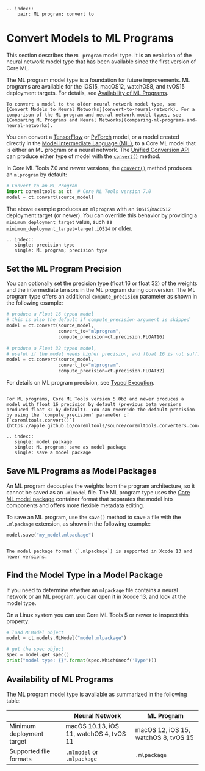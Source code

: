 ```{eval-rst}
.. index::
    pair: ML program; convert to
```


# Convert Models to ML Programs

This section describes the `ML program` model type. It is an evolution of the neural network model type that has been available since the first version of Core ML. 

The ML program model type is a foundation for future improvements. ML programs are available for the iOS15, macOS12, watchOS8, and tvOS15 deployment targets. For details, see [Availability of ML Programs](#availability-of-ml-programs).

```{note}
To convert a model to the older neural network model type, see [Convert Models to Neural Networks](convert-to-neural-network). For a comparison of the ML program and neural network model types, see [Comparing ML Programs and Neural Networks](comparing-ml-programs-and-neural-networks).
```

You can convert a [TensorFlow](https://www.tensorflow.org "TensorFlow") or [PyTorch](https://pytorch.org "PyTorch") model, or a model created directly in the [Model Intermediate Language (MIL)](model-intermediate-language), to a Core ML model that is either  an ML program or a neural network. The [Unified Conversion API](unified-conversion-api) can produce either type of model with the [`convert()`](https://apple.github.io/coremltools/source/coremltools.converters.convert.html#coremltools.converters._converters_entry.convert) method.

In Core ML Tools 7.0 and newer versions, the [`convert()`](https://apple.github.io/coremltools/source/coremltools.converters.convert.html#module-coremltools.converters._converters_entry) method produces an `mlprogram` by default:

```python
# Convert to an ML Program
import coremltools as ct  # Core ML Tools version 7.0
model = ct.convert(source_model)
```

The above example produces an `mlprogram` with an `iOS15`/`macOS12` deployment target (or newer). You can override this behavior by providing a `minimum_deployment_target` value, such as `minimum_deployment_target=target.iOS14` or older.

```{eval-rst}
.. index:: 
   single: precision type
   single: ML program; precision type
```

## Set the ML Program Precision

You can optionally set the precision type (float 16 or float 32) of the weights and the intermediate tensors in the ML program during conversion. The ML program type offers an additional `compute_precision` parameter as shown in the following example:

```python
# produce a Float 16 typed model
# this is also the default if compute_precision argument is skipped
model = ct.convert(source_model, 
                   convert_to="mlprogram", 
                   compute_precision=ct.precision.FLOAT16)
                    
# produce a Float 32 typed model,
# useful if the model needs higher precision, and float 16 is not sufficient 
model = ct.convert(source_model, 
                   convert_to="mlprogram", 
                   compute_precision=ct.precision.FLOAT32)
```

For details on ML program precision, see [Typed Execution](typed-execution).

```{admonition} Float 16 Default

For ML programs, Core ML Tools version 5.0b3 and newer produces a model with float 16 precision by default (previous beta versions produced float 32 by default). You can override the default precision by using the `compute_precision` parameter of [`coremltools.convert()`](https://apple.github.io/coremltools/source/coremltools.converters.convert.html#coremltools.converters._converters_entry.convert).
```

```{eval-rst}
.. index:: 
   single: model package
   single: ML program; save as model package
   single: save a model package
```

## Save ML Programs as Model Packages

An ML program decouples the weights from the program architecture, so it cannot be saved as an `.mlmodel` file. The ML program type uses the [Core ML model package](https://developer.apple.com/documentation/coreml/updating_a_model_file_to_a_model_package) container format that separates the model into components and offers more flexible metadata editing. 

To save an ML program, use the `save()` method to save a file with the `.mlpackage` extension, as shown in the following example:

```python
model.save("my_model.mlpackage")
```

```{admonition} Requires Xcode 13 or Newer

The model package format (`.mlpackage`) is supported in Xcode 13 and newer versions.

```

## Find the Model Type in a Model Package

If you need to determine whether an `mlpackage` file contains a neural network or an ML program, you can open it in Xcode 13, and look at the model type.

On a Linux system you can use Core ML Tools 5 or newer to inspect this property: 

```python
# load MLModel object
model = ct.models.MLModel("model.mlpackage")

# get the spec object
spec = model.get_spec()
print("model type: {}".format(spec.WhichOneof('Type')))
```

## Availability of ML Programs

The ML program model type is available as summarized in the following table: 

|   | Neural Network | ML Program |
| ----------- | ----------- | ----------- |
| Minimum deployment target | macOS 10.13, iOS 11, watchOS 4, tvOS 11 | macOS 12, iOS 15, watchOS 8, tvOS 15 |
| Supported file formats | `.mlmodel` or `.mlpackage` | `.mlpackage` |



